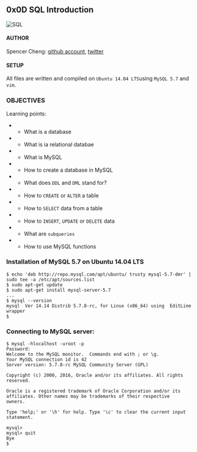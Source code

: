 ## 0x0D SQL Introduction

![SQL](https://azure.microsoft.com/svghandler/sql-database/?width=600&height=315)

#### AUTHOR
Spencer Cheng: [github account](https://github.com/spencerhcheng), [twitter](https://twitter.com/spencerhcheng)

#### SETUP
All files are written and compiled on `Ubuntu 14.04 LTS`using `MySQL 5.7` and `vim`.

### OBJECTIVES
Learning points:
* - What is a database
* - What is ia relational databae
* - What is MySQL
* - How to create a database in MySQL
* - What does `DDL` and `DML` stand for?
* - How to `CREATE` or `ALTER` a table
* - How to `SELECT` data from a table
* - How to `INSERT`, `UPDATE` or `DELETE` data
* - What are `subqueries`
* - How to use MySQL functions

### Installation of MySQL 5.7 on Ubuntu 14.04 LTS
```
$ echo 'deb http://repo.mysql.com/apt/ubuntu/ trusty mysql-5.7-dmr' | sudo tee -a /etc/apt/sources.list
$ sudo apt-get update
$ sudo apt-get install mysql-server-5.7
...
$ mysql --version
mysql  Ver 14.14 Distrib 5.7.8-rc, for Linux (x86_64) using  EditLine wrapper
$
```

### Connecting to MySQL server:
```
$ mysql -hlocalhost -uroot -p
Password: 
Welcome to the MySQL monitor.  Commands end with ; or \g.
Your MySQL connection id is 42
Server version: 5.7.8-rc MySQL Community Server (GPL)

Copyright (c) 2000, 2016, Oracle and/or its affiliates. All rights reserved.

Oracle is a registered trademark of Oracle Corporation and/or its
affiliates. Other names may be trademarks of their respective
owners.

Type 'help;' or '\h' for help. Type '\c' to clear the current input statement.

mysql> 
mysql> quit
Bye
$
```

